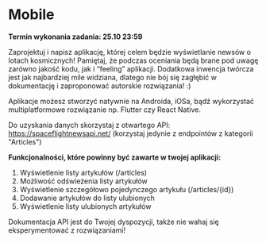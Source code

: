 # Mobile

**Termin wykonania zadania: 25.10 23:59**

Zaprojektuj i napisz aplikację, której celem będzie wyświetlanie newsów o lotach kosmicznych! Pamiętaj, że podczas oceniania będą brane pod uwagę zarówno jakość kodu, jak i “feeling” aplikacji. Dodatkowa inwencja twórcza jest jak najbardziej mile widziana, dlatego nie bój się zagłębić w dokumentację i zaproponować autorskie rozwiązania! :)

Aplikacje możesz stworzyć natywnie na Androida, iOSa, bądź wykorzystać multiplatformowe rozwiązanie np. Flutter czy React Native.

Do uzyskania danych skorzystaj z otwartego API: https://spaceflightnewsapi.net/ (korzystaj jedynie z endpointów z kategorii "Articles")

**Funkcjonalności, które powinny być zawarte w twojej aplikacji:**

1. Wyświetlenie listy artykułów (/articles)
2. Możliwość odświeżenia listy artykułów
3. Wyświetlenie szczegółowo pojedynczego artykułu (/articles/{id})
4. Dodawanie artykułów do listy ulubionych
5. Wyświetlenie listy ulubionych artykułów

Dokumentacja API jest do Twojej dyspozycji, także nie wahaj się eksperymentować z rozwiązaniami!
